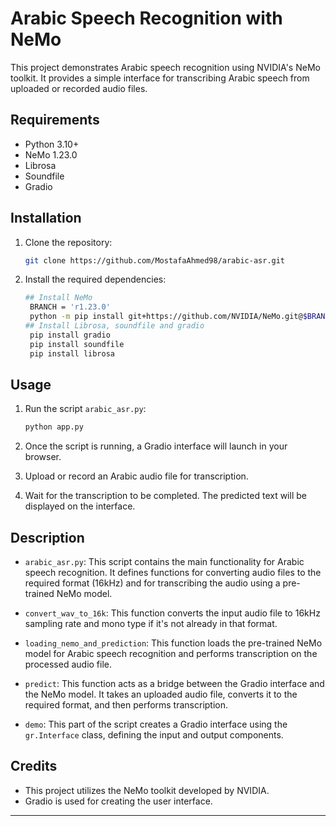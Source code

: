 # Arabic Speech Recognition with NeMo

This project demonstrates Arabic speech recognition using NVIDIA's NeMo toolkit. It provides a simple interface for transcribing Arabic speech from uploaded or recorded audio files.

## Requirements

- Python 3.10+
- NeMo 1.23.0
- Librosa
- Soundfile
- Gradio

## Installation

1. Clone the repository:

   ```bash
   git clone https://github.com/MostafaAhmed98/arabic-asr.git
   ```

2. Install the required dependencies:

   ```bash
   ## Install NeMo
    BRANCH = 'r1.23.0'
    python -m pip install git+https://github.com/NVIDIA/NeMo.git@$BRANCH#egg=nemo_toolkit[all]
   ## Install Librosa, soundfile and gradio
    pip install gradio
    pip install soundfile
    pip install librosa
   ```

## Usage

1. Run the script `arabic_asr.py`:

   ```bash
   python app.py
   ```

2. Once the script is running, a Gradio interface will launch in your browser.

3. Upload or record an Arabic audio file for transcription.

4. Wait for the transcription to be completed. The predicted text will be displayed on the interface.

## Description

- `arabic_asr.py`: This script contains the main functionality for Arabic speech recognition. It defines functions for converting audio files to the required format (16kHz) and for transcribing the audio using a pre-trained NeMo model.

- `convert_wav_to_16k`: This function converts the input audio file to 16kHz sampling rate and mono type if it's not already in that format.

- `loading_nemo_and_prediction`: This function loads the pre-trained NeMo model for Arabic speech recognition and performs transcription on the processed audio file.

- `predict`: This function acts as a bridge between the Gradio interface and the NeMo model. It takes an uploaded audio file, converts it to the required format, and then performs transcription.

- `demo`: This part of the script creates a Gradio interface using the `gr.Interface` class, defining the input and output components.

## Credits

- This project utilizes the NeMo toolkit developed by NVIDIA.
- Gradio is used for creating the user interface.

---
